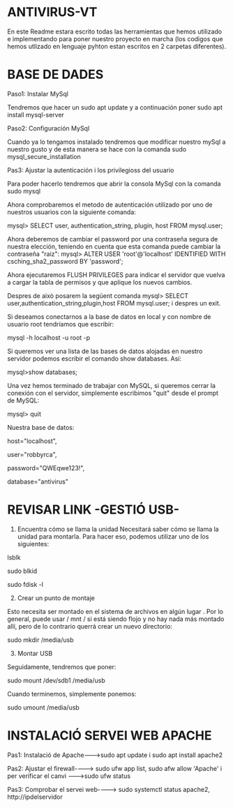 # ANTIVIRUS-VT

En este Readme estara escrito todas las herramientas que hemos utilizado e implementando para poner nuestro proyecto en marcha
(los codigos que hemos utlizado en lenguaje pyhton estan escritos en 2 carpetas diferentes).

# BASE DE DADES 
 
  Paso1: Instalar MySql
 
  Tendremos que hacer un sudo apt update y a continuación poner sudo apt install mysql-server
  
  Paso2: Configuración MySql
  
  Cuando ya lo tengamos instalado tendremos que modificar nuestro mySql a nuestro gusto y de esta manera se hace con la comanda sudo mysql_secure_installation
  
  Pas3: Ajustar la autenticación i los privilegioss del usuario
  
  Para poder hacerlo tendremos que abrir la consola MySql con la comanda sudo mysql
  
  Ahora comprobaremos el metodo de autenticación utilizado por uno de nuestros usuarios con la siguiente comanda:
  
  mysql> SELECT user, authentication_string, plugin, host FROM mysql.user;
  
  Ahora deberemos de cambiar el password por una contraseña segura de nuestra elección, teniendo en cuenta que esta comanda
  puede cambiar la contraseña "raiz": mysql> ALTER USER 'root'@'localhost' IDENTIFIED WITH csching_sha2_password BY 'password';
  
  Ahora ejecutaremos FLUSH PRIVILEGES para indicar el servidor que vuelva a cargar la tabla de permisos y que aplique los nuevos cambios.
  
  Despres de això posarem la següent comanda mysql> SELECT user,authentication_string,plugin,host FROM mysql.user;
  i despres un exit.
  
Si deseamos conectarnos a la base de datos en local y con nombre de usuario root tendríamos que escribir:

mysql -h localhost -u root -p

Si queremos ver una lista de las bases de datos alojadas en nuestro servidor podemos escribir el comando show databases. Así:

mysql>show databases;

Una vez hemos terminado de trabajar con MySQL, si queremos cerrar la conexión con el servidor, simplemente escribimos "quit" desde el prompt de MySQL:

mysql> quit

Nuestra base de datos:

  host="localhost",
  
  user="robbyrca",
  
  password="QWEqwe123!",
  
  database="antivirus"

# REVISAR LINK -GESTIÓ USB-
  
1. Encuentra cómo se llama la unidad
Necesitará saber cómo se llama la unidad para montarla. Para hacer eso, podemos utilizar uno de los siguientes:

lsblk

sudo blkid

sudo fdisk -l


2. Crear un punto de montaje 

Esto necesita ser montado en el sistema de archivos en algún lugar . Por lo general, puede usar / mnt / si está siendo flojo y no hay nada más montado allí, pero de lo contrario querrá crear un nuevo directorio:

sudo  mkdir /media/usb

3. Montar USB

Seguidamente, tendremos que poner:

sudo mount /dev/sdb1 /media/usb

Cuando terminemos, simplemente ponemos:

sudo umount /media/usb
  
  
# INSTALACIÓ SERVEI WEB APACHE
  
  Pas1: Instalació de Apache--->sudo apt update i sudo apt install apache2
  
  Pas2: Ajustar el firewall----> sudo ufw app list, sudo afw allow 'Apache' i per verificar el canvi --->sudo ufw status 
  
  Pas3: Comprobar el servei web----> sudo systemctl status apache2, http://ipdelservidor
  
  
  

  








